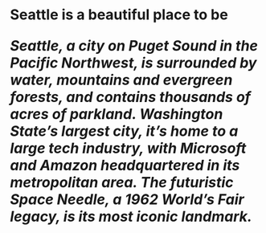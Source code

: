 
<!DOCTYPE html>
<html>
<head>
<title>Seattle </title>
</head>
  <h1><strong Seattle 206 </h1></strong<
    <p> Seattle is a beautiful place to be </p>

<body>
<i>
  Seattle, a city on Puget Sound in the Pacific Northwest, is surrounded by water, mountains and evergreen forests, and contains thousands of acres of parkland. Washington State’s largest city, it’s home to a large tech industry, with Microsoft and Amazon headquartered in its metropolitan area. The futuristic Space Needle, a 1962 World’s Fair legacy, is its most iconic landmark.
  </i>
</body>

</html>


